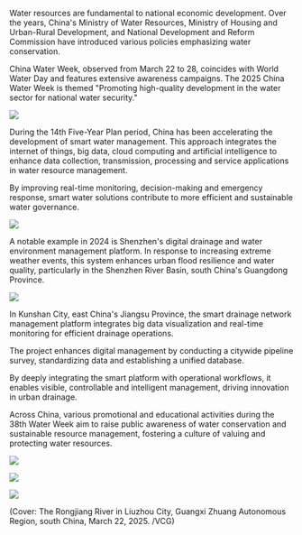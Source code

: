 Water resources are fundamental to national economic development. Over the years, China's Ministry of Water Resources, Ministry of Housing and Urban-Rural Development, and National Development and Reform Commission have introduced various policies emphasizing water conservation.

China Water Week, observed from March 22 to 28, coincides with World Water Day and features extensive awareness campaigns. The 2025 China Water Week is themed "Promoting high-quality development in the water sector for national water security."

![](https://news.cgtn.com/news/2025-03-24/China-Water-Week-Strengthening-water-security-with-development-1BZYHa7Xz5C/img/3014f54df0b5467ba77611edfaa38830/3014f54df0b5467ba77611edfaa38830.jpeg)

During the 14th Five-Year Plan period, China has been accelerating the development of smart water management. This approach integrates the internet of things, big data, cloud computing and artificial intelligence to enhance data collection, transmission, processing and service applications in water resource management.

By improving real-time monitoring, decision-making and emergency response, smart water solutions contribute to more efficient and sustainable water governance.

![](https://news.cgtn.com/news/2025-03-24/China-Water-Week-Strengthening-water-security-with-development-1BZYHa7Xz5C/img/78a1d540d8ac42cf9470a5744e8b49f0/78a1d540d8ac42cf9470a5744e8b49f0.jpeg)

A notable example in 2024 is Shenzhen's digital drainage and water environment management platform. In response to increasing extreme weather events, this system enhances urban flood resilience and water quality, particularly in the Shenzhen River Basin, south China's Guangdong Province.

![](https://news.cgtn.com/news/2025-03-24/China-Water-Week-Strengthening-water-security-with-development-1BZYHa7Xz5C/img/9acf37bfd0a64354a7b6340130073ad0/9acf37bfd0a64354a7b6340130073ad0.jpeg)

In Kunshan City, east China's Jiangsu Province, the smart drainage network management platform integrates big data visualization and real-time monitoring for efficient drainage operations. 

The project enhances digital management by conducting a citywide pipeline survey, standardizing data and establishing a unified database.

By deeply integrating the smart platform with operational workflows, it enables visible, controllable and intelligent management, driving innovation in urban drainage.

Across China, various promotional and educational activities during the 38th Water Week aim to raise public awareness of water conservation and sustainable resource management, fostering a culture of valuing and protecting water resources.

![](https://news.cgtn.com/news/2025-03-24/China-Water-Week-Strengthening-water-security-with-development-1BZYHa7Xz5C/img/2b22331d6e074178ae3e5825fe04cf4c/2b22331d6e074178ae3e5825fe04cf4c.jpeg)

![](https://news.cgtn.com/news/2025-03-24/China-Water-Week-Strengthening-water-security-with-development-1BZYHa7Xz5C/img/f177f8bba15440f7aa19bdb0fb4cd2ef/f177f8bba15440f7aa19bdb0fb4cd2ef.jpeg)

![](https://news.cgtn.com/news/2025-03-24/China-Water-Week-Strengthening-water-security-with-development-1BZYHa7Xz5C/img/22396b7303e9422fb97575daba028a7c/22396b7303e9422fb97575daba028a7c.jpeg)

(Cover: The Rongjiang River in Liuzhou City, Guangxi Zhuang Autonomous Region, south China, March 22, 2025. /VCG)